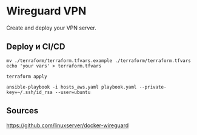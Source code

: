 # Wireguard VPN
Create and deploy your VPN server.

## Deploy и CI/CD

```
mv ./terraform/terraform.tfvars.example ./terraform/terraform.tfvars
echo 'your vars' > terraform.tfvars
```

```
terraform apply
```
```
ansible-playbook -i hosts_aws.yaml playbook.yaml --private-key=~/.ssh/id_rsa --user=ubuntu
```

## Sources

https://github.com/linuxserver/docker-wireguard 

